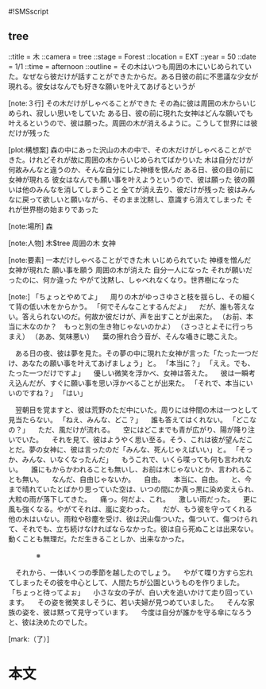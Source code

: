 #!SMSscript

## tree

::title = 木
::camera = tree
::stage = Forest
::location = EXT
::year = 50
::date = 1/1
::time = afternoon
::outline = その木はいつも周囲の木にいじめられていた。なぜなら彼だけが話すことができたからだ。ある日彼の前に不思議な少女が現れる。彼女はなんでも好きな願いを叶えてあげるというが

[note:３行]
その木だけがしゃべることができた
その為に彼は周囲の木からいじめられ、寂しい思いをしていた
ある日、彼の前に現れた女神はどんな願いでも叶えるというので、彼は願った。周囲の木が消えるように。こうして世界には彼だけが残った

[plot:構想案]
森の中にあった沢山の木の中で、その木だけがしゃべることができた。けれどそれが故に周囲の木からいじめられてばかりいた
木は自分だけが何故みんなと違うのか、そんな自分にした神様を恨んだ
ある日、彼の目の前に女神が現れる
彼女はなんでも願い事を叶えようというので、彼は願った
彼の願いは他のみんなを消してしまうこと
全てが消え去り、彼だけが残った
彼はみんなに戻って欲しいと願いながら、そのまま沈黙し、意識すら消えてしまった
それが世界樹の始まりであった

[note:場所]
森

[note:人物]
木$tree
周囲の木
女神

[note:要素]
一本だけしゃべることができた木
いじめられていた
神様を憎んだ
女神が現れた
願い事を願う
周囲の木が消えた
自分一人になった
それが願いだったのに、何か違った
やがて沈黙し、しゃべれなくなり。世界樹になった

[note:]
「ちょっとやめてよ」
　周りの木がゆっさゆさと枝を揺らし、その細くて背の低い木をからかう。
「何でそんなことするんだよ」
　だが、誰も答えない。答えられないのだ。何故か彼だけが、声を出すことが出来た。
（お前、本当に木なのか？　もっと別の生き物じゃないのかよ）
（さっさとよそに行っちまえ）
（ああ、気味悪い）
　葉の擦れ合う音が、そんな囁きに聴こえた。

　ある日の夜、彼は夢を見た。その夢の中に現れた女神が言った「たった一つだけ、あなたの願い事を叶えてあげましょう」と。
「本当に？」
「ええ。でも、たった一つだけですよ」
　優しい微笑を浮かべ、女神は答えた。
　彼は一瞬考え込んだが、すぐに願い事を思い浮かべることが出来た。
「それで、本当にいいのですね？」
「はい」

　翌朝目を覚ますと、彼は荒野のただ中にいた。周りには仲間の木は一つとして見当たらない。
「ねえ、みんな、どこ？」
　誰も答えてはくれない。
「どこなの？」
　ただ、風だけが流れる。
　空にはどこまでも青が広がり、陽が降り注いでいた。
　それを見て、彼はようやく思い至る。そう、これは彼が望んだことだ。夢の女神に、彼は言ったのだ「みんな、死んじゃえばいい」と。
「そっか、みんな、いなくなったんだ」
　もうこれで、いくら喋っても何も言われない。
　誰にもからかわれることも無いし、お前は木じゃないとか、言われることも無い。
　なんだ、自由じゃないか。
　自由。
　本当に、自由。
　と、今まで晴れていたとばかり思っていた空は、いつの間にか真っ黒に染め変えられ、大粒の雨が落下してきた。
　痛っ。何だよ、これ。
　激しい雨だった。
　更に風も強くなる。やがてそれは、嵐に変わった。
　だが、もう彼を守ってくれる他の木はいない。雨粒や砂塵を受け、彼は沢山傷ついた。傷ついて、傷つけられて、それでも、立ち続けなければならなかった。彼は自ら死ぬことは出来ない。動くことも無理だ。ただ生きることしか、出来なかった。

　　　　※

　それから、一体いくつの季節を越したのでしょう。
　やがて喋り方すら忘れてしまったその彼を中心として、人間たちが公園というものを作りました。
「ちょっと待ってよぉ」
　小さな女の子が、白い犬を追いかけて走り回っています。
　その姿を微笑ましそうに、若い夫婦が見つめていました。
　そんな家族の姿を、彼は黙って見守っています。
　今度は自分が誰かを守る傘になろうと、彼は決めたのでした。

[mark:（了）]

# 本文
